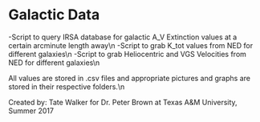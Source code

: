 # Galactic Data
-Script to query IRSA database for galactic A_V Extinction values at a certain arcminute length away\n
-Script to grab K_tot values from NED for different galaxies\n
-Script to grab Heliocentric and VGS Velocities from NED for different galaxies\n

All values are stored in .csv files and appropriate pictures and graphs are stored in their respective folders.\n

Created by: Tate Walker for Dr. Peter Brown at Texas A&M University, Summer 2017
